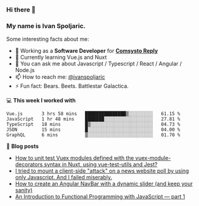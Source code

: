 ### Hi there 👋 

### My name is Ivan Spoljaric.

Some interesting facts about me:

- 🔭 Working as a **Software Developer** for **[Comsysto Reply](https://comsystoreply.de/)**
- 🌱 Currently learning Vue.js and Nuxt
- 💬 You can ask me about Javascript / Typescript / React / Angular / Node.js 
- 📫 How to reach me: [@ivanspoljaric](https://www.linkedin.com/in/ivan-špoljarić-2206a184)
- ⚡ Fun fact: Bears. Beets. Battlestar Galactica.

💻 **This week I worked with**
<!--START_SECTION:waka-->
```text
Vue.js       3 hrs 58 mins   ███████████████▒░░░░░░░░░   61.15 % 
JavaScript   1 hr 48 mins    ███████░░░░░░░░░░░░░░░░░░   27.81 % 
TypeScript   18 mins         █▒░░░░░░░░░░░░░░░░░░░░░░░   04.73 % 
JSON         15 mins         █░░░░░░░░░░░░░░░░░░░░░░░░   04.00 % 
GraphQL      6 mins          ▒░░░░░░░░░░░░░░░░░░░░░░░░   01.70 % 
```
<!--END_SECTION:waka-->

📕 **Blog posts**
<!-- BLOG-POST-LIST:START -->
- [How to unit test Vuex modules defined with the vuex-module-decorators syntax in Nuxt,  using vue-test-utils and Jest?](https://dev.to/ispoljari/how-to-unit-test-vuex-modules-defined-with-the-vuex-module-decorators-syntax-in-nuxt-using-vue-test-utils-and-jest-3n7p)
- [I tried to mount a client-side "attack" on a news website poll by using only Javascript. And I failed miserably.](https://dev.to/ispoljari/i-tried-to-mount-a-client-side-attack-on-a-news-website-poll-by-using-only-javascript-and-i-failed-miserably-1ebf)
- [How to create an Angular NavBar with a dynamic slider (and keep your sanity)](https://dev.to/ispoljari/one-must-imagine-people-who-work-with-angular-happy-or-how-to-create-a-navbar-with-a-dynamic-slider-and-keep-your-sanity-3la)
- [An Introduction to Functional Programming with JavaScript — part 1](https://blog.devgenius.io/introduction-to-functional-programming-in-javascript-e33fe8e94ed6)
<!-- BLOG-POST-LIST:END -->
